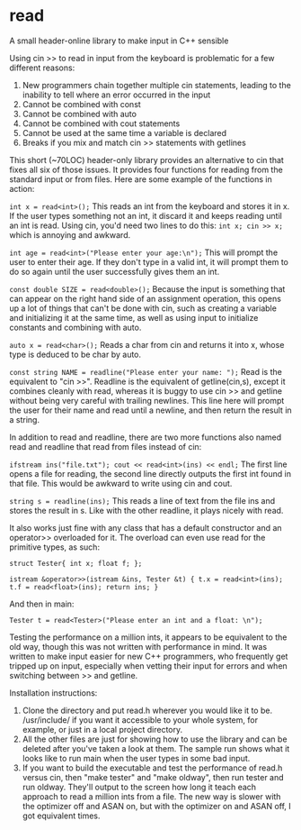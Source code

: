 # read
A small header-online library to make input in C++ sensible

Using cin >> to read in input from the keyboard is problematic for a few different reasons:
1) New programmers chain together multiple cin statements, leading to the inability to tell where an error occurred in the input
2) Cannot be combined with const
3) Cannot be combined with auto
4) Cannot be combined with cout statements
5) Cannot be used at the same time a variable is declared
6) Breaks if you mix and match cin >> statements with getlines

This short (~70LOC) header-only library provides an alternative to cin that fixes all six of those issues. It provides four functions for reading from the standard input or from files. Here are some example of the functions in action:

```int x = read<int>();``` This reads an int from the keyboard and stores it in x. If the user types something not an int, it discard it and keeps reading until an int is read. Using cin, you'd need two lines to do this: ```int x; cin >> x;``` which is annoying and awkward.

```int age = read<int>("Please enter your age:\n");``` This will prompt the user to enter their age. If they don't type in a valid int, it will prompt them to do so again until the user successfully gives them an int.

```const double SIZE = read<double>();``` Because the input is something that can appear on the right hand side of an assignment operation, this opens up a lot of things that can't be done with cin, such as creating a variable and initializing it at the same time, as well as using input to initialize constants and combining with auto.

```auto x = read<char>();``` Reads a char from cin and returns it into x, whose type is deduced to be char by auto.

```const string NAME = readline("Please enter your name: ");``` Read is the equivalent to "cin >>". Readline is the equivalent of getline(cin,s), except it combines cleanly with read, whereas it is buggy to use cin >> and getline without being very careful with trailing newlines. This line here will prompt the user for their name and read until a newline, and then return the result in a string.

In addition to read and readline, there are two more functions also named read and readline that read from files instead of cin:

```ifstream ins("file.txt"); cout << read<int>(ins) << endl;``` The first line opens a file for reading, the second line directly outputs the first int found in that file. This would be awkward to write using cin and cout.

```string s = readline(ins);``` This reads a line of text from the file ins and stores the result in s. Like with the other readline, it plays nicely with read.

It also works just fine with any class that has a default constructor and an operator>> overloaded for it. The overload can even use read for the primitive types, as such:

```struct Tester{ int x; float f; };```

```istream &operator>>(istream &ins, Tester &t) { t.x = read<int>(ins); t.f = read<float>(ins); return ins; }```

And then in main:

```Tester t = read<Tester>("Please enter an int and a float: \n");```

Testing the performance on a million ints, it appears to be equivalent to the old way, though this was not written with performance in mind. It was written to make input easier for new C++ programmers, who frequently get tripped up on input, especially when vetting their input for errors and when switching between >> and getline.

Installation instructions:

1. Clone the directory and put read.h wherever you would like it to be. /usr/include/ if you want it accessible to your whole system, for example, or just in a local project directory.
2. All the other files are just for showing how to use the library and can be deleted after you've taken a look at them. The sample run shows what it looks like to run main when the user types in some bad input.
3. If you want to build the executable and test the performance of read.h versus cin, then "make tester" and "make oldway", then run tester and run oldway. They'll output to the screen how long it teach each approach to read a million ints from a file. The new way is slower with the optimizer off and ASAN on, but with the optimizer on and ASAN off, I got equivalent times.
